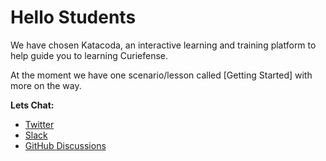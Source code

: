 # Hello Students

We have chosen Katacoda, an interactive learning and training platform to help guide you to learning Curiefense.

At the moment we have one scenario/lesson called [Getting Started] with more on the way.

**Lets Chat:**

* [Twitter](https://twitter.com/curiefense)
* [Slack](mailto:community@curiefense.io?subject=Slack%20Invite%20via%20Katacoda)
* [GitHub Discussions](https://github.com/curiefense/curiefense/discussions)